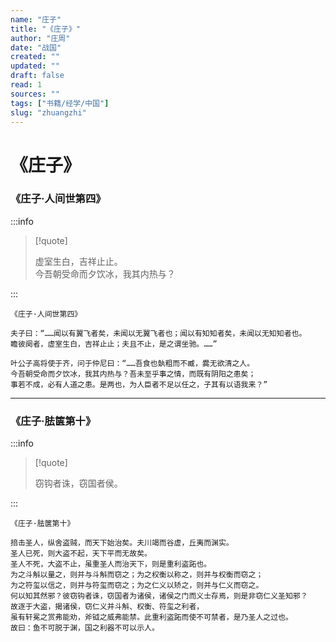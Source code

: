 ```yaml
---
name: "庄子"
title: "《庄子》"
author: "庄周"
date: "战国"
created: ""
updated: ""
draft: false
read: 1
sources: ""
tags: ["书籍/经学/中国"]
slug: "zhuangzhi"
---
```


# 《庄子》

### 《庄子·人间世第四》

:::info

> [!quote]
>
> 虚室生白，吉祥止止。  
> 今吾朝受命而夕饮冰，我其内热与？  

:::

```
《庄子·人间世第四》

夫子曰：“……闻以有翼飞者矣，未闻以无翼飞者也；闻以有知知者矣，未闻以无知知者也。
瞻彼阕者，虚室生白，吉祥止止；夫且不止，是之谓坐驰。……”

叶公子高将使于齐，问于仲尼曰：“……吾食也埶粗而不臧，爨无欲清之人。
今吾朝受命而夕饮冰，我其内热与？吾未至乎事之情，而既有阴阳之患矣；
事若不成，必有人道之患。是两也，为人臣者不足以任之，子其有以语我来？”
```

---

### 《庄子·胠箧第十》

:::info

> [!quote]
>
> 窃钩者诛，窃国者侯。

:::

```
《庄子·胠箧第十》

掊击圣人，纵舍盗贼，而天下始治矣。夫川竭而谷虚，丘夷而渊实。
圣人已死，则大盗不起，天下平而无故矣。
圣人不死，大盗不止，虽重圣人而治天下，则是重利盗跖也。
为之斗斛以量之，则并与斗斛而窃之；为之权衡以称之，则并与权衡而窃之；
为之符玺以信之，则并与符玺而窃之；为之仁义以矫之，则并与仁义而窃之。
何以知其然邪？彼窃钩者诛，窃国者为诸侯，诸侯之门而义士存焉，则是非窃仁义圣知邪？
故逐于大盗，揭诸侯，窃仁义并斗斛、权衡、符玺之利者，
虽有轩冕之赏弗能劝，斧钺之威弗能禁。此重利盗跖而使不可禁者，是乃圣人之过也。
故曰：鱼不可脱于渊，国之利器不可以示人。
```
